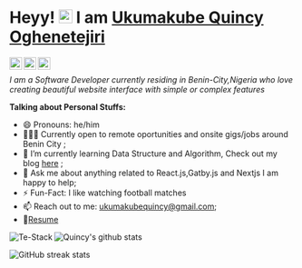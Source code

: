 
# Heyy! <img src="https://user-images.githubusercontent.com/1303154/88677602-1635ba80-d120-11ea-84d8-d263ba5fc3c0.gif" width="24px" alt="hi"> I am [Ukumakube  Quincy Oghenetejiri](https://quincyoghenetejiri.vercel.app/)

<a href="https://twitter.com/Quincyoghenex">
  <img align ="left" alt="Quincy Oghenetejiri | Twitter" width="22px" src="https://cdn.jsdelivr.net/npm/simple-icons@v3/icons/twitter.svg" />
</a>
<a href="https://www.linkedin.com/in/quincy-oghenetejiri/">
  <img align="left" alt="Quincy Linkedin" width="22px" src="https://cdn.jsdelivr.net/npm/simple-icons@v3/icons/linkedin.svg" />
</a>
<a href="https://mailto:ukumakubequincy@gmail.com">
  <img align ="left" alt="Quincy's Mail" width="22px" src="https://cdn.jsdelivr.net/npm/simple-icons@v3/icons/gmail.svg"/>
</a>

<br/>


*I am  a Software Developer currently residing in Benin-City,Nigeria who love creating beautiful website interface with simple or complex features*


**Talking about Personal Stuffs:**
- 😄 Pronouns: he/him
- 👨🏽‍💻 Currently open to remote oportunities and onsite gigs/jobs around Benin City ;
- 🌱 I’m currently learning Data Structure and Algorithm, Check out my blog [here](https://quincyoghenetejiri.hashnode.dev/) ; 
- 💬 Ask me about anything related to  React.js,Gatby.js and Nextjs I am happy to help;
- ⚡️ Fun-Fact: I like watching football matches 
- 📫 Reach out to me: ukumakubequincy@gmail.com;
- 📝[Resume](https://drive.google.com/file/d/1uhbakQIkKF8DebR6K3Ykij7CCk6MLEFc/view?usp=sharing)
 
<p><img align="left" src="https://github-readme-stats.vercel.app/api/top-langs?username=Te-Stack&show_icons=true&theme=tokyonight&locale=en&layout=compact" alt="Te-Stack" /></p>


![Quincy's github stats](https://github-readme-stats.vercel.app/api?username=Te-Stack&show_icons=true&theme=tokyonight&locale=en&count_private=true)

![GitHub streak stats](https://github-readme-streak-stats.herokuapp.com/?user=Te-Stack&theme=tokyonight)  









